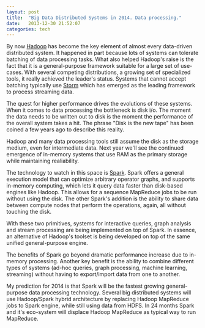 ```yaml
---
layout: post
title:  "Big Data Distributed Systems in 2014. Data processing."
date:   2013-12-30 21:52:07
categories: tech
---
```

By now [Hadoop](http://hadoop.apache.org/) has become the key element of almost every data-driven distributed system. It happened in part because lots of systems can tolerate batching of data processing tasks. What also helped Hadoop's raise is the fact that it is a general-purpose framework suitable for a large set of use-cases. With several competing distributions, a growing set of specialized tools, it really achieved the leader's status. Systems that cannot accept batching typically use [Storm](http://storm-project.net/) which has emerged as the leading framework to process streaming data.

The quest for higher performance drives the evolutions of these systems. When it comes to data processing the bottleneck is disk i/o. The moment the data needs to be written out to disk is the moment the performance of the overall system takes a hit. The phrase "Disk is the new tape" has been coined a few years ago to describe this reality. 

Hadoop and many data processing tools still assume the disk as the  storage medium, even for intermediate data. Next year we'll see the continued emergence of in-memory systems that use RAM as the primary storage while maintaining realiability. 

The technology to watch in this space is [Spark](http://spark.incubator.apache.org/). Spark offers a general execution model that can optimize arbitrary operator graphs, and supports in-memory computing, which lets it query data faster than disk-based engines like Hadoop. This allows for a sequence MapReduce jobs to be run without using the disk. The other Spark's addition is the ability to share data between compute nodes that perform the operations, again, all without touching the disk.

With these two primitives, systems for interactive queries, graph analysis and stream processing are being implemented on top of Spark. In essence, an alternative of Hadoop's toolset is being developed on top of the same unified general-purpose engine.

The benefits of Spark go beyond dramatic performance increase due to in-memory processing. Another key benefit is the ability to combine different types of systems (ad-hoc queries, graph processing, machine learning, streaming) without having to export/import data from one to another.
 
My prediction for 2014 is that Spark will be the fastest growing general-purpose data processing technology. Several big distributed systems will use Hadoop/Spark hybrid architecture by replacing Hadoop MapReduce jobs to Spark engine, while still using data from HDFS. In 24 months Spark and it's eco-system will displace Hadoop MapReduce as typical way to run MapReduce.